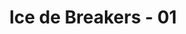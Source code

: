 ---
layout: videojs
title: Ice de Breakers - 01
description: >+
    Translated by @hinatacampaign
lang: en
plink: https://hinatacampaign.github.io/ice-de-breakers-01.html
subtitles: 日向坂46ICE DE BREAKERSBREAK 01出会いの季節は氷でブレイクアイスボックス.en.vtt
video_url: http://www.youtube.com/watch?v=2_muefaHDOc
thumbnail: https://i.ytimg.com/vi/2_muefaHDOc/maxresdefault.jpg
---